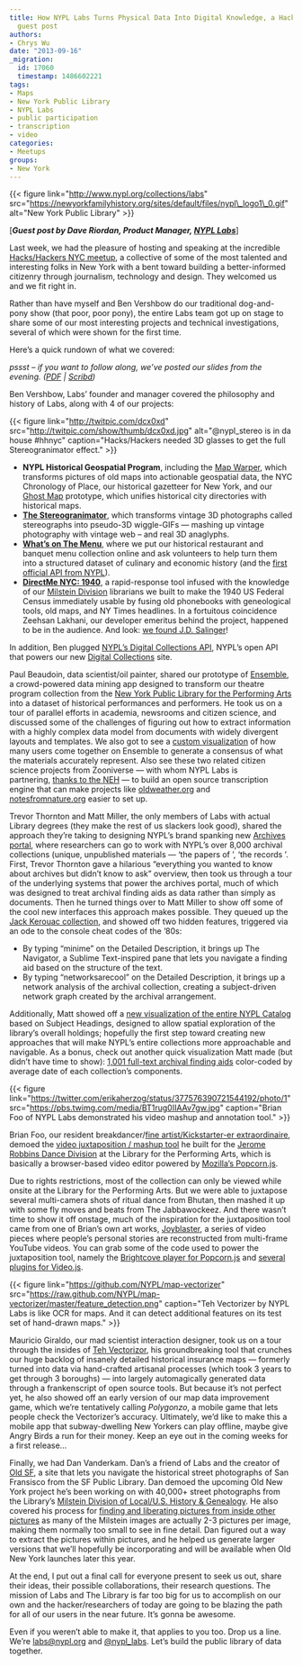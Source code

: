 ```yaml
---
title: How NYPL Labs Turns Physical Data Into Digital Knowledge, a Hacks/Hackers NYC
  guest post
authors:
- Chrys Wu
date: "2013-09-16"
_migration:
  id: 17060
  timestamp: 1486602221
tags:
- Maps
- New York Public Library
- NYPL Labs
- public participation
- transcription
- video
categories:
- Meetups
groups:
- New York
---
```


{{< figure link="http://www.nypl.org/collections/labs" src="https://newyorkfamilyhistory.org/sites/default/files/nypl\_logo1\_0.gif" alt="New York Public Library" >}}

[_**Guest post by Dave Riordan, Product Manager, [NYPL Labs][1]**_]

Last week, we had the pleasure of hosting and speaking at the incredible [Hacks/Hackers NYC meetup][2], a collective of some of the most talented and interesting folks in New York with a bent toward building a better-informed citizenry through journalism, technology and design. They welcomed us and we fit right in.

Rather than have myself and Ben Vershbow do our traditional dog-and-pony show (that poor, poor pony), the entire Labs team got up on stage to share some of our most interesting projects and technical investigations, several of which were shown for the first time.

Here’s a quick rundown of what we covered:

_pssst &#8211; if you want to follow along, we’ve posted our slides from the evening. ([PDF][3] | [Scribd][4])_

Ben Vershbow, Labs’ founder and manager covered the philosophy and history of Labs, along with 4 of our projects:

{{< figure link="http://twitpic.com/dcx0xd" src="http://twitpic.com/show/thumb/dcx0xd.jpg" alt="@nypl_stereo is in da house #hhnyc" caption="Hacks/Hackers needed 3D glasses to get the full Stereogranimator effect." >}}

  * **NYPL Historical Geospatial Program**, including the [Map Warper][5], which transforms pictures of old maps into actionable geospatial data, the NYC Chronology of Place, our historical gazetteer for New York, and our [Ghost Map][6] prototype, which unifies historical city directories with historical maps.
  * **[The Stereogranimator][7]**, which transforms vintage 3D photographs called stereographs into pseudo-3D wiggle-GIFs — mashing up vintage photography with vintage web – and real 3D anaglyphs.
  * **[What’s on The Menu][8]**, where we put our historical restaurant and banquet menu collection online and ask volunteers to help turn them into a structured dataset of culinary and economic history (and the [first official API from NYPL][9]).
  * **[DirectMe NYC: 1940][10]**, a rapid-response tool infused with the knowledge of our [Milstein Division][11] librarians we built to make the 1940 US Federal Census immediately usable by fusing old phonebooks with geneological tools, old maps, and NY Times headlines. In a fortuitous coincidence Zeehsan Lakhani, our developer emeritus behind the project, happened to be in the audience. And look: [we found J.D. Salinger][12]!

In addition, Ben plugged [NYPL’s Digital Collections API][13], NYPL’s open API that powers our new [Digital Collections][14] site.

Paul Beaudoin, data scientist/oil painter, shared our prototype of [Ensemble][15], a crowd-powered data mining app designed to transform our theatre program collection from the [New York Public Library for the Performing Arts][16] into a dataset of historical performances and performers. He took us on a tour of parallel efforts in academia, newsrooms and citizen science, and discussed some of the challenges of figuring out how to extract information with a highly complex data model from documents with widely divergent layouts and templates. We also got to see a [custom visualization][17] of how many users come together on Ensemble to generate a consensus of what the materials accurately represent. Also see these two related citizen science projects from Zooniverse — with whom NYPL Labs is partnering, [thanks to the NEH][18] — to build an open source transcription engine that can make projects like [oldweather.org][19] and [notesfromnature.org][20] easier to set up.

Trevor Thornton and Matt Miller, the only members of Labs with actual Library degrees (they make the rest of us slackers look good), shared the approach they’re taking to designing NYPL’s brand spanking new [Archives portal][21], where researchers can go to work with NYPL’s over 8,000 archival collections (unique, unpublished materials — ‘the papers of ’, ‘the records ’. First, Trevor Thornton gave a hilarious “everything you wanted to know about archives but didn’t know to ask” overview, then took us through a tour of the underlying systems that power the archives portal, much of which was designed to treat archival finding aids as data rather than simply as documents. Then he turned things over to Matt Miller to show off some of the cool new interfaces this approach makes possible. They queued up the [Jack Kerouac collection][22], and showed off two hidden features, triggered via an ode to the console cheat codes of the ’80s:

  * By typing “minime” on the Detailed Description, it brings up The Navigator, a Sublime Text-inspired pane that lets you navigate a finding aid based on the structure of the text.
  * By typing “networksarecool” on the Detailed Description, it brings up a network analysis of the archival collection, creating a subject-driven network graph created by the archival arrangement.

Additionally, Matt showed off a [new visualization of the entire NYPL Catalog][23] based on Subject Headings, designed to allow spatial exploration of the library’s overall holdings; hopefully the first step toward creating new approaches that will make NYPL’s entire collections more approachable and navigable. As a bonus, check out another quick visualization Matt made (but didn’t have time to show): [1,001 full-text archival finding aids][24] color-coded by average date of each collection’s components.

{{< figure link="https://twitter.com/erikaherzog/status/377576390721544192/photo/1" src="https://pbs.twimg.com/media/BT1rug0IIAAv7gw.jpg" caption="Brian Foo of NYPL Labs demonstrated his video mashup and annotation tool." >}}

Brian Foo, our resident breakdancer/[fine artist/Kickstarter-er extraordinaire][25], demoed the [video juxtaposition / mashup tool][26] he built for the [Jerome Robbins Dance Division][27] at the Library for the Performing Arts, which is basically a browser-based video editor powered by [Mozilla’s Popcorn.js][28].

Due to rights restrictions, most of the collection can only be viewed while onsite at the Library for the Performing Arts. But we were able to juxtapose several multi-camera shots of ritual dance from Bhutan, then mashed it up with some fly moves and beats from The Jabbawockeez. And there wasn’t time to show it off onstage, much of the inspiration for the juxtaposition tool came from one of Brian’s own art works, [Joyblaster][29], a series of video pieces where people’s personal stories are reconstructed from multi-frame YouTube videos. You can grab some of the code used to power the juxtaposition tool, namely the [Brightcove player for Popcorn.js][30] and [several plugins for Video.js][31].

{{< figure link="https://github.com/NYPL/map-vectorizer" src="https://raw.github.com/NYPL/map-vectorizer/master/feature_detection.png" caption="Teh Vectorizer by NYPL Labs is like OCR for maps. And it can detect additional features on its test set of hand-drawn maps." >}}

Mauricio Giraldo, our mad scientist interaction designer, took us on a tour through the insides of [Teh Vectorizor][32], his groundbreaking tool that crunches our huge backlog of insanely detailed historical insurance maps — formerly turned into data via hand-crafted artisanal processes (which took 3 years to get through 3 boroughs) — into largely automagically generated data through a frankenscript of open source tools. But because it’s not perfect yet, he also showed off an early version of our map data improvement game, which we’re tentatively calling _Polygonzo_, a mobile game that lets people check the Vectorizer&#8217;s accuracy. Ultimately, we&#8217;d like to make this a mobile app that subway-dwelling New Yorkers can play offline, maybe give Angry Birds a run for their money. Keep an eye out in the coming weeks for a first release&#8230;

Finally, we had Dan Vanderkam. Dan’s a friend of Labs and the creator of [Old SF][33], a site that lets you navigate the historical street photographs of San Fransisco from the SF Public Library. Dan demoed the upcoming Old New York project he’s been working on with 40,000+ street photographs from the Library’s [Milstein Division of Local/U.S. History & Genealogy][11]. He also covered his process for [finding and liberating pictures from inside other pictures][34] as many of the Milstein images are actually 2-3 pictures per image, making them normally too small to see in fine detail. Dan figured out a way to extract the pictures within pictures, and he helped us generate larger versions that we’ll hopefully be incorporating and will be available when Old New York launches later this year.

At the end, I put out a final call for everyone present to seek us out, share their ideas, their possible collaborations, their research questions. The mission of Labs and The Library is far too big for us to accomplish on our own and the hacker/researchers of today are going to be blazing the path for all of our users in the near future. It’s gonna be awesome.

Even if you weren’t able to make it, that applies to you too. Drop us a line. We’re <labs@nypl.org> and [@nypl_labs][35]. Let’s build the public library of data together.

 [1]: http://www.nypl.org/collections/labs
 [2]: http://meetupnyc.HacksHackers.com
 [3]: https://dl.dropboxusercontent.com/u/5949624/NYPL-Labs-9-10-13-HacksHackers.pdf
 [4]: http://www.scribd.com/doc/167485575/NYPL-Labs-9-10-13-HacksHackers-Presentation
 [5]: http://maps.nypl.org/warper
 [6]: http://ghostmap.herokuapp.com
 [7]: http://stereo.nypl.org
 [8]: http://menus.nypl.org
 [9]: http://nypl.github.io/menus-api/
 [10]: http://directme.nypl.org
 [11]: http://www.nypl.org/milstein
 [12]: http://directme.nypl.org/results?token=fsdhwicch5ifqjwpjnmucxkcrq
 [13]: http://api.repo.nypl.org/
 [14]: http://digitalcollections.nypl.org
 [15]: http://ensemble.nypl.org
 [16]: http://www.nypl.org/locations/lpa
 [17]: http://ensemble.nypl.org/transcriptions/510fed6e355fd2000200005e/visualize
 [18]: http://www.neh.gov/divisions/odh/grant-news/announcing-6-digital-humanities-implementation-grant-awards-july-2013
 [19]: http://www.oldweather.org/
 [20]: http://www.notesfromnature.org/
 [21]: http://archives.nypl.org
 [22]: http://archives.nypl.org/brg/19343#detailed
 [23]: https://dl.dropboxusercontent.com/u/4070829/catalog-viz-subjects/seadragon.html
 [24]: https://dl.dropboxusercontent.com/u/16562899/archive-image/index.html
 [25]: https://continuouscity.com/
 [26]: http://digitalcollections.nypl.org/tools/video/compose/2099048858001/add-video
 [27]: http://digitalcollections.nypl.org/dance
 [28]: http://popcornjs.org/
 [29]: http://joyblaster.com/
 [30]: https://github.com/NYPL/popcorn-js-brightcove-player
 [31]: https://github.com/NYPL/video-js-plugins
 [32]: https://github.com/NYPL/map-vectorizer
 [33]: http://www.oldsf.org
 [34]: http://www.danvk.org/wp/2013-02-09/finding-pictures-in-pictures/
 [35]: https://twitter.com/nypl_labs